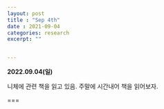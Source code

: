 ```yaml
---
layout: post
title : "Sep 4th"
date : 2021-09-04
categories: research
excerpt: ""


---
```

 

**2022.09.04(일)**


니체에 관련 책을 읽고 있음. 주말에 시간내어 책을 읽어보자. 




===



